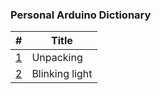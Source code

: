 ### Personal Arduino Dictionary

| #                  | Title          |
| ------------------ | -------------- |
| [1](./1/README.md) | Unpacking      |
| [2](./2/README.md) | Blinking light |
